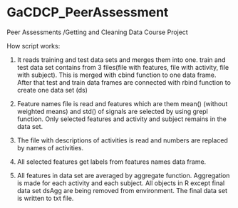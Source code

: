 # GaCDCP_PeerAssessment
Peer Assessments /Getting and Cleaning Data Course Project


How script works:

1. It reads training and test data sets and merges them into one. train and test data set contains from 3 files(file with features, file with activity, file with subject). 
This is merged with cbind function to one data frame. After that test and train data frames are connected with rbind function to create one data set (ds)

2. Feature names file is read and features which are them mean() (without weighted means) and std() of signals are selected by using grepl function. Only selected features and activity and subject remains in the data set.

3. The file with descriptions of activities is read and numbers are replaced by names of activities.

4. All selected features get labels from features names data frame.

5. All features in data set are averaged by aggregate function. Aggregation is made for each activity and each subject. All objects in R except final data set dsAgg are being removed from environment. The final data set is written to txt file. 